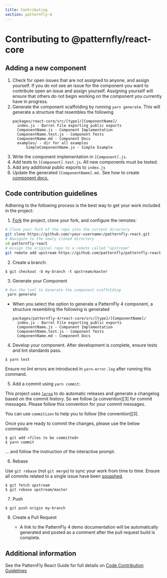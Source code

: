 ```yaml
---
title: Contributing
section: patternfly-4
---
```

# Contributing to @patternfly/react-core

## Adding a new component

1. Check for open issues that are not assigned to anyone, and assign yourself. If you do not see an issue for the component you want to contribute open an issue and assign yourself. Assigning yourself will ensure that others do not begin working on the component you currently have in progress.
2. Generate the component scaffolding by running `yarn generate`. This will generate a structure that resembles the following
   ```text
   packages/react-core/src/[type]/[ComponentName]/
     index.js - Barrel File exporting public exports
     ComponentName.js - Component Implementation
     ComponentName.test.js - Component Tests
     ComponentName.md - Component Docs
     examples/ - dir for all examples
         SimpleComponentName.js - Simple Example
   ```
3. Write the component implementation in `[Component].js`.
4. Add tests to `[Component].test.js`. All new components must be tested.
5. Add any additional public exports to `index.js`
6. Update the generated `[ComponentName].md.` See how to create [component docs.](../react-core/README.md)



## Code contribution guidelines

Adhering to the following process is the best way to get your work included in the project:

1.  [Fork](https://help.github.com/fork-a-repo/) the project, clone your fork, and configure the remotes:

```bash
# Clone your fork of the repo into the current directory
git clone https://github.com/<your-username>/patternfly-react.git
# Navigate to the newly cloned directory
cd patternfly-react
# Assign the original repo to a remote called "upstream"
git remote add upstream https://github.com/patternfly/patternfly-react.git
```

2.  Create a branch:

```text
$ git checkout -b my-branch -t upstream/master
```

3. Generate your Component

```bash
# Run the tool to Generate the component scaffolding
 yarn generate
```

- When you select the option to generate a PatternFly 4 component, a structure resembling the following is generated
  ```text
  packages/patternfly-4/react-core/src/[type]/[ComponentName]/
    index.js - Barrel File exporting public exports
    ComponentName.js - Component Implementation
    ComponentName.test.js - Component Tests
    ComponentName.md - Component Docs
  ```

4.  Develop your component. After development is complete, ensure tests and lint standards pass.

```text
$ yarn test
```

Ensure no lint errors are introduced in `yarn-error.log` after running this command.

5.  Add a commit using `yarn commit`:

This project uses [`lerna`](https://lernajs.io/) to do automatic releases and generate a changelog based on the commit history. So we follow [a convention][3] for commit messages. Please follow this convention for your commit messages.

You can use `commitizen` to help you to follow [the convention][3].

Once you are ready to commit the changes, please use the below commands:

```text
$ git add <files to be committed>
$ yarn commit
```

... and follow the instruction of the interactive prompt.

6.  Rebase

Use `git rebase` (not `git merge`) to sync your work from time to time. Ensure all commits related to a single issue have been [squashed](https://github.com/ginatrapani/todo.txt-android/wiki/Squash-All-Commits-Related-to-a-Single-Issue-into-a-Single-Commit).

```text
$ git fetch upstream
$ git rebase upstream/master
```

7.  Push

```text
$ git push origin my-branch
```

8.  Create a Pull Request

    - A link to the PatternFly 4 demo documentation will be automatically generated and posted as a comment after the pull request build is complete.

## Additional information

See the PatternFly React Guide for full details on [Code Contribution Guidelines](https://github.com/patternfly/patternfly-react/blob/master/CONTRIBUTING.md#code-contribution-guidelines)
